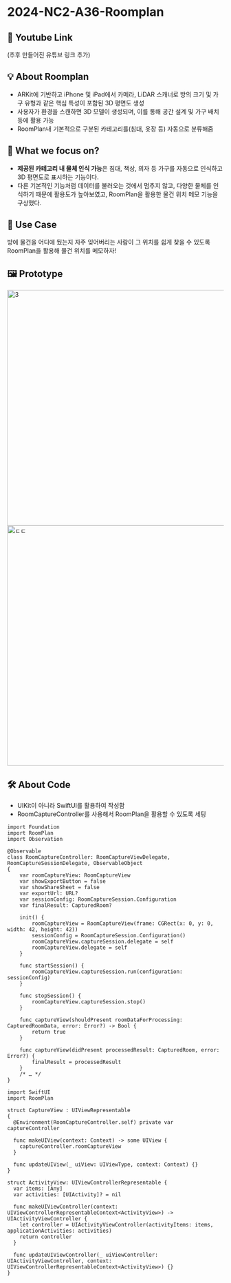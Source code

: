 # 2024-NC2-A36-Roomplan
## 🎥 Youtube Link
(추후 만들어진 유튜브 링크 추가)

## 💡 About Roomplan
- ARKit에 기반하고 iPhone 및 iPad에서 카메라, LiDAR 스캐너로 방의 크기 및 가구 유형과 같은 핵심 특성이 포함된 3D 평면도 생성 <br/>
- 사용자가 환경을 스캔하면 3D 모델이 생성되며, 이를 통해 공간 설계 및 가구 배치 등에 활용 가능 <br/>
- RoomPlan내 기본적으로 구분된 카테고리를(침대, 옷장 등) 자동으로 분류해줌 

## 🎯 What we focus on?
- **제공된 카테고리 내 물체 인식 가능**은 침대, 책상, 의자 등 가구를 자동으로 인식하고 3D 평면도로 표시하는 기능이다. <br/>
- 다른 기본적인 기능처럼 데이터를 불러오는 것에서 멈추지 않고, 다양한 물체를 인식하기 때문에 활용도가 높아보였고, RoomPlan을 활용한 물건 위치 메모 기능을 구상했다. 

## 💼 Use Case
방에 물건을 어디에 뒀는지 자주 잊어버리는 사람이 그 위치를 쉽게 찾을 수 있도록 RoomPlan을 활용해 물건 위치를 메모하자!

## 🖼️ Prototype
<img width="547" alt="3" src="https://github.com/DeveloperAcademy-POSTECH/2024-NC2-A36-Roomplan/assets/111112592/249d547b-1619-4e11-ba47-425b419856ba">
<img width="558" alt="ㄷㄷ" src="https://github.com/DeveloperAcademy-POSTECH/2024-NC2-A36-Roomplan/assets/111112592/7392c0e3-9c97-41b8-a723-29a6455357a3">

## 🛠️ About Code
- UIKit이 아니라 SwiftUI를 활용하여 작성함 
- RoomCaptureController를 사용해서 RoomPlan을 활용할 수 있도록 세팅
  
```
import Foundation
import RoomPlan
import Observation

@Observable
class RoomCaptureController: RoomCaptureViewDelegate, RoomCaptureSessionDelegate, ObservableObject
{
    var roomCaptureView: RoomCaptureView
    var showExportButton = false
    var showShareSheet = false
    var exportUrl: URL?
    var sessionConfig: RoomCaptureSession.Configuration
    var finalResult: CapturedRoom?
    
    init() {
        roomCaptureView = RoomCaptureView(frame: CGRect(x: 0, y: 0, width: 42, height: 42))
        sessionConfig = RoomCaptureSession.Configuration()
        roomCaptureView.captureSession.delegate = self
        roomCaptureView.delegate = self
    }
    
    func startSession() {
        roomCaptureView.captureSession.run(configuration: sessionConfig)
    }
    
    func stopSession() {
        roomCaptureView.captureSession.stop()
    }
    
    func captureView(shouldPresent roomDataForProcessing: CapturedRoomData, error: Error?) -> Bool {
        return true
    }
    
    func captureView(didPresent processedResult: CapturedRoom, error: Error?) {
        finalResult = processedResult
    }
    /* … */
}

import SwiftUI
import RoomPlan

struct CaptureView : UIViewRepresentable
{
  @Environment(RoomCaptureController.self) private var captureController

  func makeUIView(context: Context) -> some UIView {
    captureController.roomCaptureView
  }
  
  func updateUIView(_ uiView: UIViewType, context: Context) {}
}

struct ActivityView: UIViewControllerRepresentable {
  var items: [Any]
  var activities: [UIActivity]? = nil
  
  func makeUIViewController(context: UIViewControllerRepresentableContext<ActivityView>) -> UIActivityViewController {
    let controller = UIActivityViewController(activityItems: items, applicationActivities: activities)
    return controller
  }
  
  func updateUIViewController(_ uiViewController: UIActivityViewController, context: UIViewControllerRepresentableContext<ActivityView>) {}
}
```
